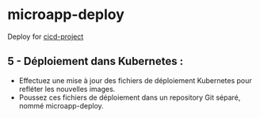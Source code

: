 # microapp-deploy

Deploy for [cicd-project](https://github.com/matheoleger/cicd-project)

## 5 - Déploiement dans Kubernetes :

- Effectuez une mise à jour des fichiers de déploiement Kubernetes pour refléter les nouvelles images.
- Poussez ces fichiers de déploiement dans un repository Git séparé, nommé microapp-deploy.
